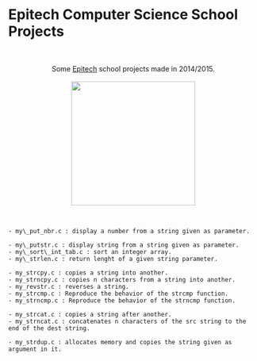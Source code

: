 # Epitech Computer Science School Projects
<br/>
<p align="center">
Some <a href="http://www.epitech.eu">Epitech</a> school projects made in 2014/2015.
<br/><br/>
<img src="https://upload.wikimedia.org/wikipedia/commons/thumb/2/2d/Epitech.png/1598px-Epitech.png" width="250">
</p>
<br/>

<a name="top"></a>

    - my\_put_nbr.c : display a number from a string given as parameter.

    - my\_putstr.c : display string from a string given as parameter.
    - my\_sort\_int_tab.c : sort an integer array.
    - my\_strlen.c : return lenght of a given string parameter.

    - my_strcpy.c : copies a string into another.
    - my_strncpy.c : copies n characters from a string into another.
    - my_revstr.c : reverses a string.
    - my_strcmp.c : Reproduce the behavior of the strcmp function.
    - my_strncmp.c : Reproduce the behavior of the strncmp function.

    - my_strcat.c : copies a string after another.
    - my_strncat.c : concatenates n characters of the src string to the end of the dest string.

    - my_strdup.c : allocates memory and copies the string given as argument in it.
